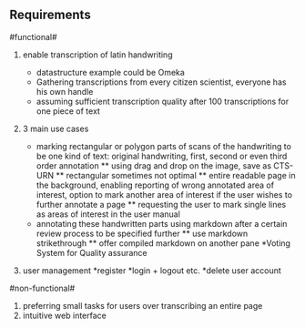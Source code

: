 ## Requirements ##

#functional#

1. enable transcription of latin handwriting

    * datastructure example could be Omeka
    * Gathering transcriptions from every citizen scientist, everyone has his own handle
    * assuming sufficient transcription quality after 100 transcriptions for one piece of text
2. 3 main use cases

    * marking rectangular or polygon parts of scans of the handwriting to be one kind of text: original handwriting, first, second or even third order annotation
        ** using drag and drop on the image, save as CTS-URN
        ** rectangular sometimes not optimal
        ** entire readable page in the background, enabling reporting of wrong annotated area of interest, option to mark another area of interest if the user wishes to further annotate a page
        ** requesting the user to mark single lines as areas of interest in the user manual
    * annotating these handwritten parts using markdown after a certain review process to be specified further
        ** use markdown strikethrough
        ** offer compiled markdown on another pane
    *Voting System for Quality assurance

3. user management
    *register 
    *login + logout etc.
    *delete user account



#non-functional#

1. preferring small tasks for users over transcribing an entire page
2. intuitive web interface


